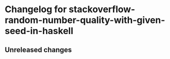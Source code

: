 # Changelog for stackoverflow-random-number-quality-with-given-seed-in-haskell

## Unreleased changes

